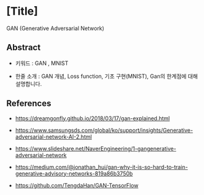 # [Title]

GAN (Generative Adversarial Network)

## Abstract

- 키워드 : GAN , MNIST

- 한줄 소개 : GAN 개념, Loss function, 기초 구현(MNIST), Gan의 한계점에 대해 설명합니다.

## References

- https://dreamgonfly.github.io/2018/03/17/gan-explained.html

- https://www.samsungsds.com/global/ko/support/insights/Generative-adversarial-network-AI-2.html

- https://www.slideshare.net/NaverEngineering/1-gangenerative-adversarial-network

- https://medium.com/@jonathan_hui/gan-why-it-is-so-hard-to-train-generative-advisory-networks-819a86b3750b

- https://github.com/TengdaHan/GAN-TensorFlow
 

